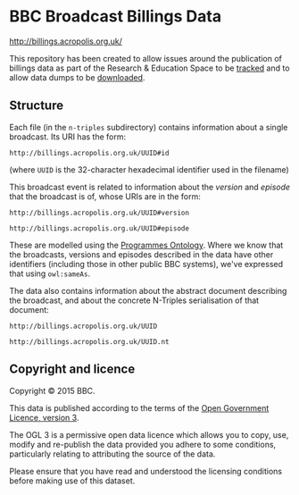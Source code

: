 # BBC Broadcast Billings Data

http://billings.acropolis.org.uk/

This repository has been created to allow issues around the publication of
billings data as part of the Research & Education Space to be [tracked](https://github.com/bbcarchdev/billings/issues) and to allow data dumps to be
[downloaded](https://github.com/bbcarchdev/billings/releases).

## Structure

Each file (in the `n-triples` subdirectory) contains information about a
single broadcast. Its URI has the form:

    http://billings.acropolis.org.uk/UUID#id

(where `UUID` is the 32-character hexadecimal identifier used in the filename)

This broadcast event is related to information about the *version* and
*episode* that the broadcast is of, whose URIs are in the form:

    http://billings.acropolis.org.uk/UUID#version
    
    http://billings.acropolis.org.uk/UUID#episode

These are modelled using the [Programmes Ontology](http://www.bbc.co.uk/ontologies/po). Where we know that the broadcasts, versions and episodes described in
the data have other identifiers (including those in other public BBC systems),
we've expressed that using `owl:sameAs`.

The data also contains information about the abstract document describing
the broadcast, and about the concrete N-Triples serialisation of that
document:

    http://billings.acropolis.org.uk/UUID
    
    http://billings.acropolis.org.uk/UUID.nt

## Copyright and licence

Copyright © 2015 BBC.

This data is published according to the terms of the [Open Government Licence, version 3](http://www.nationalarchives.gov.uk/doc/open-government-licence/version/3/).

The OGL 3 is a permissive open data licence which allows you to copy, use,
modify and re-publish the data provided you adhere to some conditions,
particularly relating to attributing the source of the data.

Please ensure that you have read and understood the licensing conditions before
making use of this dataset.
